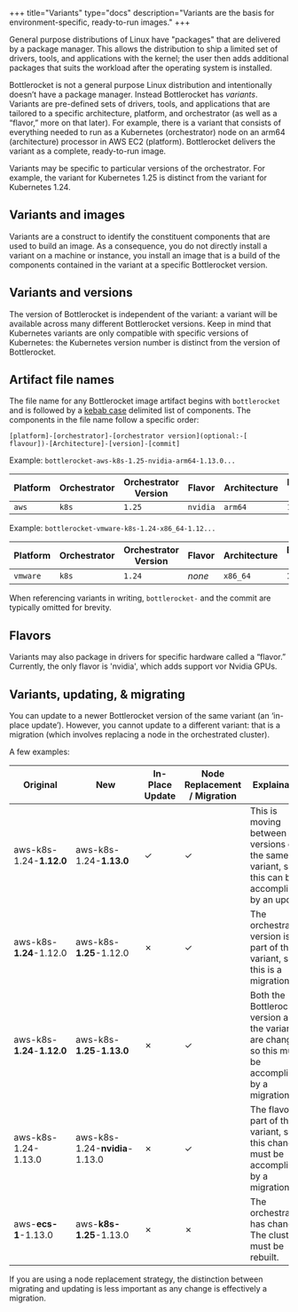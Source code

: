 +++
title="Variants"
type="docs"
description="Variants are the basis for environment-specific, ready-to-run images."
+++

General purpose distributions of Linux have "packages" that are delivered by a package manager.
This allows the distribution to ship a limited set of drivers, tools, and applications with the kernel; the user then adds additional packages that suits the workload after the operating system is installed.

Bottlerocket is not a general purpose Linux distribution and intentionally doesn’t have a package manager. Instead Bottlerocket has *variants*.
Variants are pre-defined sets of drivers, tools, and applications that are tailored to a specific architecture, platform, and orchestrator (as well as a “flavor,” more on that later).
For example, there is a variant that consists of everything needed to run as a Kubernetes (orchestrator) node on an arm64 (architecture) processor in AWS EC2 (platform).
Bottlerocket delivers the variant as a complete, ready-to-run image.

Variants may be specific to particular versions of the orchestrator. 
For example, the variant for Kubernetes 1.25 is distinct from the variant for Kubernetes 1.24.

## Variants and images

Variants are a construct to identify the constituent components that are used to build an image.
As a consequence, you do not directly install a variant on a machine or instance, you install an image that is a build of the components contained in the variant at a specific Bottlerocket version.

## Variants and versions

The version of Bottlerocket is independent of the variant: a variant will be available across many different Bottlerocket versions.
Keep in mind that Kubernetes variants are only compatible with specific versions of Kubernetes: the Kubernetes version number is distinct from the version of Bottlerocket.

## Artifact file names

The file name for any Bottlerocket image artifact begins with `bottlerocket` and is followed by a [kebab case](https://www.alexhyett.com/snake-case-vs-camel-case-vs-pascal-case-vs-kebab-case/#kebab-case-kebab-case) delimited list of components.
The components in the file name follow a specific order:

```text
[platform]-[orchestrator]-[orchestrator version](optional:-[ flavour])-[Architecture]-[version]-[commit]
```

Example: `bottlerocket-aws-k8s-1.25-nvidia-arm64-1.13.0...`

|Platform|Orchestrator|Orchestrator Version|Flavor|Architecture|Bottlerocket version|
|---|---|---|---|---|---|
|`aws`|`k8s`|`1.25`|`nvidia`|`arm64`|`1.13.0`|

Example: `bottlerocket-vmware-k8s-1.24-x86_64-1.12...`

|Platform|Orchestrator|Orchestrator Version|Flavor|Architecture|Bottlerocket version|
|---|---|---|---|---|---|
|`vmware`|`k8s`|`1.24`|*none*|`x86_64`|`1.12.0`|

When referencing variants in writing, `bottlerocket-` and the commit are typically omitted for brevity.

## Flavors

Variants may also package in drivers for specific hardware called a “flavor.” Currently, the only flavor is 'nvidia', which adds support vor Nvidia GPUs.

## Variants, updating, & migrating

You can update to a newer Bottlerocket version of the same variant (an ‘in-place update’).
However, you cannot update to a different variant: that is a migration (which involves replacing a node in the orchestrated cluster).

A few examples:

|Original|New|In-Place Update|Node Replacement / Migration|Explaination|
|---|---|---|---|---|
|aws-k8s-1.24-**1.12.0**|aws-k8s-1.24-**1.13.0**|✓|✓|This is moving between versions of the same variant, so this can be accomplished by an update|
|aws-k8s-**1.24**-1.12.0|aws-k8s-**1.25**-1.12.0|✗|✓|The orchestrator version is part of the variant, so this is a migration.|
|aws-k8s-**1.24**-**1.12.0**|aws-k8s-**1.25**-**1.13.0**|✗|✓|Both the Bottlerocket version and the variant are changing so this must be accomplished by a migration.|
|aws-k8s-1.24-1.13.0|aws-k8s-1.24-**nvidia**-1.13.0|✗|✓|The flavor is part of the variant, so this change must be accomplished by a migration|
|aws-**ecs-1**-1.13.0|aws-**k8s-1.25**-1.13.0|✗|✗|The orchestrator has changed. The cluster must be rebuilt.|

If you are using a node replacement strategy, the distinction between migrating and updating is less important as any change is effectively a migration.
